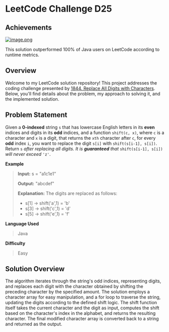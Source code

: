 
# LeetCode Challenge D25
## Achievements
[![image.png](https://i.postimg.cc/dtvKVdTm/image.png)](https://postimg.cc/z3dQdy7V)

This solution outperformed 100% of Java users on LeetCode according to runtime metrics.


## Overview

Welcome to my LeetCode solution repository! This project addresses the coding challenge presented by [1844.  Replace All Digits with Characters](https://leetcode.com/problems/replace-all-digits-with-characters/). Below, you'll find details about the problem, my approach to solving it, and the implemented solution.

## Problem Statement

Given a  **0-indexed**  string  `s`  that has lowercase English letters in its  **even**  indices and digits in its  **odd**  indices, and a function  `shift(c, x)`, where  `c`  is a character and  `x`  is a digit, that returns the  `xth`  character after  `c`, for every  **odd** index  `i`, you want to replace the digit  `s[i]`  with  `shift(s[i-1], s[i])`. Return  `s` _after replacing all digits. It is  **guaranteed**  that_ `shift(s[i-1], s[i])` _will never exceed_ `'z'`.

**Example**
> **Input:** s = "a1c1e1"
> 
> **Output:** "abcdef"
> 
> **Explanation:** The digits are replaced as follows:
>- s[1] -> shift('a',1) = 'b'
>- s[3] -> shift('c',1) = 'd'
>- s[5] -> shift('e',1) = 'f'

**Language Used**
> Java

**Difficulty**
> Easy

## Solution Overview
The algorithm iterates through the string's odd indices, representing digits, and replaces each digit with the character obtained by shifting the preceding character by the specified amount. The solution employs a character array for easy manipulation, and a for loop to traverse the string, updating the digits according to the defined shift logic. The shift function itself takes the current character and the digit as input, computes the shift based on the character's index in the alphabet, and returns the resulting character. The final modified character array is converted back to a string and returned as the output.
